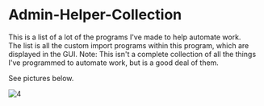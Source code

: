# Admin-Helper-Collection
This is a list of a lot of the programs I've made to help automate work.  
The list is all the custom import programs within this program, which are displayed in the GUI.
Note: This isn't a complete collection of all the things I've programmed to automate work, but is a good deal of them.

See pictures below.

![4](https://user-images.githubusercontent.com/123666150/226748282-bec8d352-50c8-43f4-ade8-45d029a6c05a.PNG)
